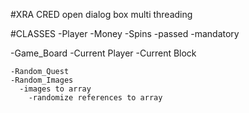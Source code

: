 #XRA CRED
open dialog box
multi threading

#CLASSES
-Player
  -Money
  -Spins
    -passed
    -mandatory

  -Game_Board
    -Current Player
    -Current Block

    -Random_Quest
    -Random_Images
      -images to array
        -randomize references to array

